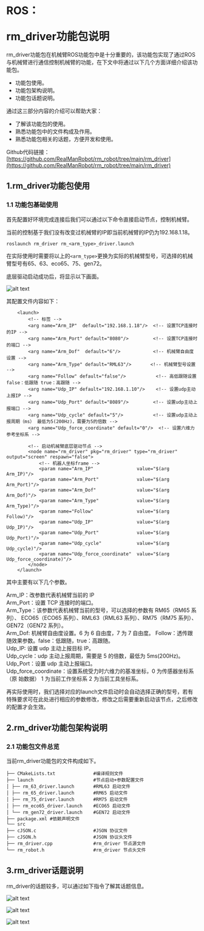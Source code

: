 # <p class="hidden">ROS：</p>rm_driver功能包说明

rm_driver功能包在机械臂ROS功能包中是十分重要的，该功能包实现了通过ROS与机械臂进行通信控制机械臂的功能，在下文中将通过以下几个方面详细介绍该功能包。

- 功能包使用。
- 功能包架构说明。
- 功能包话题说明。

通过这三部分内容的介绍可以帮助大家：

- 了解该功能包的使用。
- 熟悉功能包中的文件构成及作用。
- 熟悉功能包相关的话题，方便开发和使用。

Github代码链接：[https://github.com/RealManRobot/rm_robot/tree/main/rm_driver](https://github.com/RealManRobot/rm_robot/tree/main/rm_driver)

## 1.rm_driver功能包使用

### 1.1 功能包基础使用

首先配置好环境完成连接后我们可以通过以下命令直接启动节点，控制机械臂。

当前的控制基于我们没有改变过机械臂的IP即当前机械臂的IP仍为192.168.1.18。

```
roslaunch rm_driver rm_<arm_type>_driver.launch
```

在实际使用时需要将以上的`<arm_type>`更换为实际的机械臂型号，可选择的机械臂型号有65、63、eco65、75、gen72。

底层驱动启动成功后，将显示以下画面。

![alt text](image.png)

其配置文件内容如下：

```
    <launch>
        <!-- 标签 -->
        <arg name="Arm_IP"  default="192.168.1.18"/>  <!-- 设置TCP连接时的IP -->
        <arg name="Arm_Port" default="8080"/>         <!-- 设置TCP连接时的端口 -->
        <arg name="Arm_Dof"  default="6"/>            <!-- 机械臂自由度设置 -->
        <arg name="Arm_Type" default="RML63"/>       <!-- 机械臂型号设置 -->
        <arg name="Follow" default="false"/>           <!-- 高低跟随设置 false：低跟随 true：高跟随 -->
        <arg name="Udp_IP" default="192.168.1.10"/>    <!-- 设置udp主动上报IP -->
        <arg name="Udp_Port" default="8089"/>         <!-- 设置udp主动上报端口 -->
        <arg name="Udp_cycle" default="5"/>           <!-- 设置udp主动上报周期（ms） 最低为5(200Hz)，需要为5的倍数 -->
        <arg name="Udp_force_coordinate" default="0"/>  <!-- 设置六维力参考坐标系 -->
        
        <!-- 启动机械臂底层驱动节点 -->
        <node name="rm_driver" pkg="rm_driver" type="rm_driver" output="screen" respawn="false">
            <!-- 机器人坐标frame -->
            <param name="Arm_IP"                value="$(arg Arm_IP)"/> 
            <param name="Arm_Port"              value="$(arg Arm_Port)"/>   
            <param name="Arm_Dof"               value="$(arg Arm_Dof)"/>   
            <param name="Arm_Type"              value="$(arg Arm_Type)"/> 
            <param name="Follow"                value="$(arg Follow)"/>  
            <param name="Udp_IP"                value="$(arg Udp_IP)"/>   
            <param name="Udp_Port"              value="$(arg Udp_Port)"/>  
            <param name="Udp_cycle"             value="$(arg Udp_cycle)"/>  
            <param name="Udp_force_coordinate"  value="$(arg Udp_force_coordinate)"/>  
        </node>
    </launch>
```

其中主要有以下几个参数。

Arm_IP：改参数代表机械臂当前的 IP</br>Arm_Port：设置 TCP 连接时的端口。</br>Arm_Type：该参数代表机械臂当前的型号，可以选择的参数有 RM65（RM65 系列）、 ECO65（ECO65 系列）、RML63（RML63 系列）、RM75（RM75 系列）、GEN72（GEN72 系列）。</br>Arm_Dof: 机械臂自由度设置。6 为 6 自由度，7 为 7 自由度。
Follow：透传跟随效果参数。false：低跟随，true：高跟随。</br>Udp_IP: 设置 udp 主动上报目标 IP。</br>Udp_cycle：udp 主动上报周期，需要是 5 的倍数，最低为 5ms(200Hz)。 </br>Udp_Port：设置 udp 主动上报端口。</br>Udp_force_coordinate：设置系统受力时六维力的基准坐标，0 为传感器坐标系（原 始数据） 1 为当前工作坐标系 2 为当前工具坐标系。

再实际使用时，我们选择对应的launch文件启动时会自动选择正确的型号，若有特殊要求可在此处进行相应的参数修改，修改之后需要重新启动该节点，之后修改的配置才会生效。

## 2.rm_driver功能包架构说明

### 2.1 功能包文件总览

当前rm_driver功能包的文件构成如下。

```
├── CMakeLists.txt              #编译规则文件
├── launch                      #节点启动+参数配置文件
│ ├── rm_63_driver.launch       #RML63 启动文件
│ ├── rm_65_driver.launch       #RM65 启动文件
│ ├── rm_75_driver.launch       #RM75 启动文件
│ ├── rm_eco65_driver.launch    #ECO65 启动文件
│ └── rm_gen72_driver.launch    #GEN72 启动文件
├── package.xml #依赖声明文件
└── src
├── cJSON.c                     #JSON 协议文件
├── cJSON.h                     #JSON 协议头文件
├── rm_driver.cpp               #rm_driver 节点源文件
└── rm_robot.h                  #rm_driver 节点头文件
```

## 3.rm_driver话题说明

rm_driver的话题较多，可以通过如下指令了解其话题信息。

![alt text](image-1.png)

![alt text](image-2.png)

![alt text](image-3.png)
